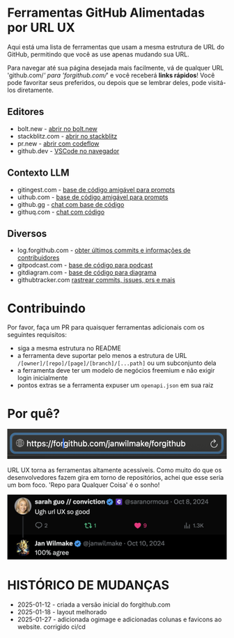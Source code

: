 # Ferramentas GitHub Alimentadas por URL UX

Aqui está uma lista de ferramentas que usam a mesma estrutura de URL do GitHub, permitindo que você as use apenas mudando sua URL.

Para navegar até sua página desejada mais facilmente, vá de qualquer URL 'github.com/_' para 'forgithub.com/_' e você receberá **links rápidos**! Você pode favoritar seus preferidos, ou depois que se lembrar deles, pode visitá-los diretamente.

## Editores

- bolt.new - [abrir no bolt․new](https://bolt.new/github.com)
- stackblitz.com - [abrir no stackblitz](https://stackblitz.com/github.com)
- pr.new - [abrir com codeflow](https://pr.new/github.com)
- github.dev - [VSCode no navegador](https://github.dev)

## Contexto LLM

- gitingest.com - [base de código amigável para prompts](https://gitingest.com)
- uithub.com - [base de código amigável para prompts](https://uithub.com)
- github.gg - [chat com base de código](https://github.gg)
- githuq.com - [chat com código](https://githuq.com)

## Diversos

- log.forgithub.com - [obter últimos commits e informações de contribuidores](https://log.forgithub.com)
- gitpodcast.com - [base de código para podcast](https://gitpodcast.com)
- gitdiagram.com - [base de código para diagrama](https://gitdiagram.com)
- githubtracker.com [rastrear commits, issues, prs e mais](https://githubtracker.com)

# Contribuindo

Por favor, faça um PR para quaisquer ferramentas adicionais com os seguintes requisitos:

- siga a mesma estrutura no README
- a ferramenta deve suportar pelo menos a estrutura de URL `/[owner]/[repo]/[page]/[branch]/[...path]` ou um subconjunto dela
- a ferramenta deve ter um modelo de negócios freemium e não exigir login inicialmente
- pontos extras se a ferramenta expuser um `openapi.json` em sua raiz

# Por quê?

[![](thumb.png)](https://github.com/janwilmake/forgithub/raw/refs/heads/main/demo.mov)

URL UX torna as ferramentas altamente acessíveis. Como muito do que os desenvolvedores fazem gira em torno de repositórios, achei que esse seria um bom foco. 'Repo para Qualquer Coisa' é o sonho!

![](urlux.png)

# HISTÓRICO DE MUDANÇAS

- 2025-01-12 - criada a versão inicial do forgithub.com
- 2025-01-18 - layout melhorado
- 2025-01-27 - adicionada ogimage e adicionadas colunas e favicons ao website. corrigido ci/cd